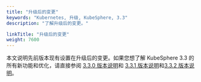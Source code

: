 ```yaml
---
title: "升级后的变更"
keywords: "Kubernetes, 升级, KubeSphere, 3.3"
description: "了解升级后的变更。"

linkTitle: "升级后的变更"
weight: 7600
---
```


本文说明先前版本现有设置在升级后的变更。如果您想了解 KubeSphere 3.3 的所有新功能和优化，请直接参阅 [3.3.0 版本说明](../../../v3.3/release/release-v330/)和 [3.3.1 版本说明](../../../v3.3/release/release-v331/)和[3.3.2 版本说明](../../../v3.3/release/release-v332/)。


